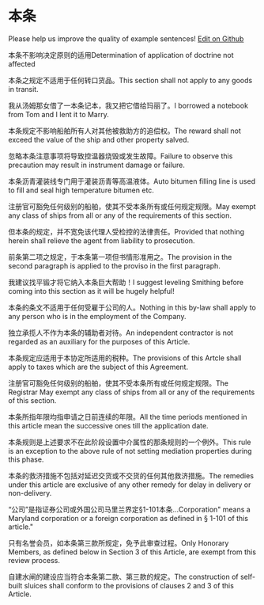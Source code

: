 # 本条

Please help us improve the quality of example sentences! [Edit on Github](https://github.com/jiyushe/jiyu-example-sentence-source/blob/main/chinese/bentiao.md)

<p><span class="chinese">本条不影响决定原则的适用</span><span class="english">Determination of application of doctrine not affected</span></p>

<p><span class="chinese">本条之规定不适用于任何转口货品。</span><span class="english">This section shall not apply to any goods in transit.</span></p>

<p><span class="chinese">我从汤姆那女借了一本条记本，我又把它借给玛丽了。</span><span class="english">I borrowed a notebook from Tom and I lent it to Marry.</span></p>

<p><span class="chinese">本条规定不影响船舶所有人对其他被救助方的追偿权。</span><span class="english">The reward shall not exceed the value of the ship and other property salved.</span></p>

<p><span class="chinese">忽略本条注意事项将导致控温器烧毁或发生故障。</span><span class="english">Failure to observe this precaution may result in instrument damage or failure.</span></p>

<p><span class="chinese">本条沥青灌装线专门用于灌装沥青等高温液体。</span><span class="english">Auto bitumen filling line is used to fill and seal high temperature bitumen etc.</span></p>

<p><span class="chinese">注册官可豁免任何级别的船舶，使其不受本条所有或任何规定规限。</span><span class="english">May exempt any class of ships from all or any of the requirements of this section.</span></p>

<p><span class="chinese">但本条的规定，并不宽免该代理人受检控的法律责任。</span><span class="english">Provided that nothing herein shall relieve the agent from liability to prosecution.</span></p>

<p><span class="chinese">前条第二项之规定，于本条第一项但书情形准用之。</span><span class="english">The provision in the second paragraph is applied to the proviso in the first paragraph.</span></p>

<p><span class="chinese">我建议找平锻才将它纳入本条巨大帮助！</span><span class="english">I suggest leveling Smithing before coming into this section as it will be hugely helpful!</span></p>

<p><span class="chinese">本条的条文不适用于任何受雇于公司的人。</span><span class="english">Nothing in this by-law shall apply to any person who is in the employment of the Company.</span></p>

<p><span class="chinese">独立承揽人不作为本条的辅助者对待。</span><span class="english">An independent contractor is not regarded as an auxiliary for the purposes of this Article.</span></p>

<p><span class="chinese">本条规定应适用于本协定所适用的税种。</span><span class="english">The provisions of this Artcle shall apply to taxes which are the subject of this Agreement.</span></p>

<p><span class="chinese">注册官可豁免任何级别的船舶，使其不受本条所有或任何规定规限。</span><span class="english">The Registrar May exempt any class of ships from all or any of the requirements of this section.</span></p>

<p><span class="chinese">本条所指年限均指申请之日前连续的年限。</span><span class="english">All the time periods mentioned in this article mean the successive ones till the application date.</span></p>

<p><span class="chinese">本条规则是上述要求不在此阶段设置中介属性的那条规则的一个例外。</span><span class="english">This rule is an exception to the above rule of not setting mediation properties during this phase.</span></p>

<p><span class="chinese">本条的救济措施不包括对延迟交货或不交货的任何其他救济措施。</span><span class="english">The remedies under this article are exclusive of any other remedy for delay in delivery or non-delivery.</span></p>

<p><span class="chinese">“公司”是指证券公司或外国公司马里兰界定§1-101本条…</span><span class="english">Corporation" means a Maryland corporation or a foreign corporation as defined in § 1-101 of this article."</span></p>

<p><span class="chinese">只有名誉会员，如本条第三款所规定，免予此审查过程。</span><span class="english">Only Honorary Members, as defined below in Section 3 of this Article, are exempt from this review process.</span></p>

<p><span class="chinese">自建水闸的建设应当符合本条第二款、第三款的规定。</span><span class="english">The construction of self-built sluices shall conform to the provisions of clauses 2 and 3 of this Article.</span></p>

